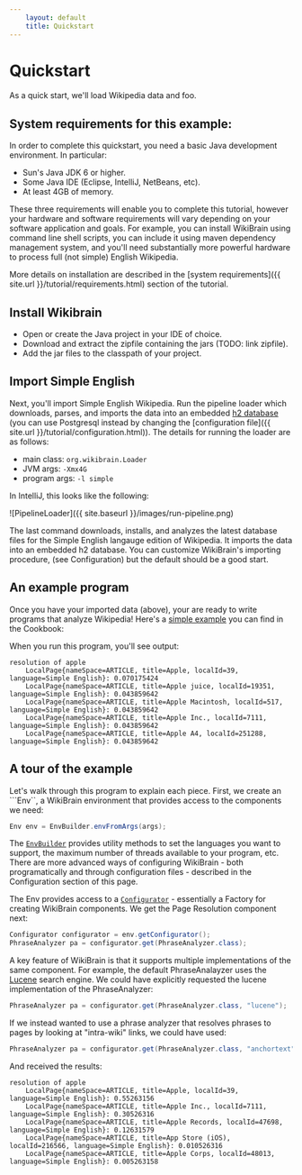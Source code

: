 ```yaml
---
    layout: default
    title: Quickstart
---
```

        
# Quickstart 

As a quick start, we'll load Wikipedia data and foo.

## System requirements for this example:

In order to complete this quickstart, you need a basic Java development environment. In particular: 

* Sun's Java JDK 6 or higher.
* Some Java IDE (Eclipse, IntelliJ, NetBeans, etc).
* At least 4GB of memory.

These three requirements will enable you to complete this tutorial, however your hardware and software requirements will vary depending on your software application and goals.
For example, you can install WikiBrain using command line shell scripts, you can include it using maven dependency management system, and
you'll need substantially more powerful hardware to process full (not simple) English Wikipedia.

More details on installation are described in the [system requirements]({{ site.url }}/tutorial/requirements.html) section of the tutorial.

## Install Wikibrain

* Open or create the Java project in your IDE of choice.
* Download and extract the zipfile containing the jars (TODO: link zipfile).
* Add the jar files to the classpath of your project. 

## Import Simple English

Next, you'll import Simple English Wikipedia.
Run the pipeline loader which downloads, parses, and imports the data into an embedded [h2 database](http://www.h2database.com/html/main.html) (you can use Postgresql instead by changing the [configuration file]({{ site.url }}/tutorial/configuration.html)).
The details for running the loader are as follows:
 
 * main class: `org.wikibrain.Loader`
 * JVM args: `-Xmx4G`
 * program args: `-l simple`

In IntelliJ, this looks like the following:

![PipelineLoader]({{ site.baseurl }}/images/run-pipeline.png)

The last command downloads, installs, and analyzes the latest database files for the Simple English langauge edition of Wikipedia. 
It imports the data into an embedded h2 database. 
You can customize WikiBrain's importing procedure, (see Configuration) but the default should be a good start. 

## An example program
Once you have your imported data (above), your are ready to write programs that analyze Wikipedia!
Here's a [simple example](https://github.com/shilad/wikibrain/blob/master/wikibrain-cookbook/src/main/java/org/wikibrain/cookbook/Quickstart.java) you can find in the Cookbook:

<script src="http://gist-it.appspot.com/github/shilad/wikibrain/blob/master/wikibrain-cookbook/src/main/java/org/wikibrain/cookbook/Quickstart.java?slice=13:40"></script>


When you run this program, you'll see output:

```text
resolution of apple
	LocalPage{nameSpace=ARTICLE, title=Apple, localId=39, language=Simple English}: 0.070175424
	LocalPage{nameSpace=ARTICLE, title=Apple juice, localId=19351, language=Simple English}: 0.043859642
	LocalPage{nameSpace=ARTICLE, title=Apple Macintosh, localId=517, language=Simple English}: 0.043859642
	LocalPage{nameSpace=ARTICLE, title=Apple Inc., localId=7111, language=Simple English}: 0.043859642
	LocalPage{nameSpace=ARTICLE, title=Apple A4, localId=251288, language=Simple English}: 0.043859642
```

## A tour of the example
Let's walk through this program to explain each piece. 
First, we create an ```Env``, a WikiBrain environment that provides access to the components we need:

```java
Env env = EnvBuilder.envFromArgs(args);
```

The [```EnvBuilder```](wikibrain-core/src/main/java/org/wikibrain/core/cmd/EnvBuilder.java) 
provides utility methods to set the languages you want to support, the maximum number of threads available to your program, etc.
There are more advanced ways of configuring WikiBrain - both programatically and through configuration files - described in the Configuration section of this page.

The Env provides access to a 
[```Configurator```](wikibrain-utils/src/main/java/org/wikibrain/conf/Configurator.java) -
essentially a Factory for creating WikiBrain components. We get the Page Resolution component next:

```java
Configurator configurator = env.getConfigurator();
PhraseAnalyzer pa = configurator.get(PhraseAnalyzer.class);
```

A key feature of WikiBrain is that it supports multiple implementations of the same component. 
For example, the default PhraseAnalayzer uses the [Lucene](http://lucene.apache.org/) search engine. 
We could have explicitly requested the lucene implementation of the PhraseAnalyzer:

```java
PhraseAnalyzer pa = configurator.get(PhraseAnalyzer.class, "lucene");
```
If we instead wanted to use a phrase analyzer that resolves phrases to pages by looking at "intra-wiki" links, we could have used:

```java
PhraseAnalyzer pa = configurator.get(PhraseAnalyzer.class, "anchortext");
```
And received the results:

```text
resolution of apple
	LocalPage{nameSpace=ARTICLE, title=Apple, localId=39, language=Simple English}: 0.55263156
	LocalPage{nameSpace=ARTICLE, title=Apple Inc., localId=7111, language=Simple English}: 0.30526316
	LocalPage{nameSpace=ARTICLE, title=Apple Records, localId=47698, language=Simple English}: 0.12631579
	LocalPage{nameSpace=ARTICLE, title=App Store (iOS), localId=216566, language=Simple English}: 0.010526316
	LocalPage{nameSpace=ARTICLE, title=Apple Corps, localId=48013, language=Simple English}: 0.005263158
```
